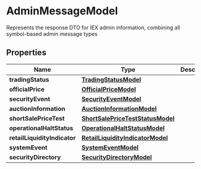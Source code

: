 

# AdminMessageModel

Represents the response DTO for IEX admin information, combining all symbol-based admin message types

## Properties

Name | Type | Description | Notes
------------ | ------------- | ------------- | -------------
**tradingStatus** | [**TradingStatusModel**](TradingStatusModel.md) |  |  [optional]
**officialPrice** | [**OfficialPriceModel**](OfficialPriceModel.md) |  |  [optional]
**securityEvent** | [**SecurityEventModel**](SecurityEventModel.md) |  |  [optional]
**auctionInformation** | [**AuctionInformationModel**](AuctionInformationModel.md) |  |  [optional]
**shortSalePriceTest** | [**ShortSalePriceTestStatusModel**](ShortSalePriceTestStatusModel.md) |  |  [optional]
**operationalHaltStatus** | [**OperationalHaltStatusModel**](OperationalHaltStatusModel.md) |  |  [optional]
**retailLiquidityIndicator** | [**RetailLiquidityIndicatorModel**](RetailLiquidityIndicatorModel.md) |  |  [optional]
**systemEvent** | [**SystemEventModel**](SystemEventModel.md) |  |  [optional]
**securityDirectory** | [**SecurityDirectoryModel**](SecurityDirectoryModel.md) |  |  [optional]



